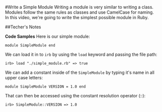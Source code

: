 #Write a Simple Module
Writing a module is very similar to writing a class.
Modules follow the same rules as classes and use CamelCase for naming.
In this video, we're going to write the simplest possible module in Ruby.

##Techer's Notes

**Code Samples**
Here is our simple module:

`module SimpleModule
end`

We can load it in to `irb` by using the `load` keyword and passing the file path:

`irb> load "./simple_module.rb"
=> true`

We can add a constant inside of the `SimpleModule` by typing it's name in all upper case letters:

`module SimpleModule
  VERSION = 1.0
end`

That can then be accessed using the constant resolution operator (::):

`irb> SimpleModule::VERSION
=> 1.0`
